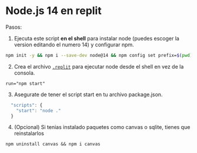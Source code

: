 # Node.js 14 en replit

Pasos:

1. Ejecuta este script **en el shell** para instalar node (puedes escoger la version editando el numero 14) y configurar npm.
```sh
npm init -y && npm i --save-dev node@14 && npm config set prefix=$(pwd)/node_modules/node && export PATH=$(pwd)/node_modules/node/bin:$PATH
```

2. Crea el archivo [`.replit`](https://docs.repl.it/repls/dot-replit) para ejecutar node desde el shell en vez de la consola.
```
run="npm start"
```

3. Asegurate de tener el script start en tu archivo package.json.
```js
  "scripts": {
    "start": "node ."
  }
```

4. (Opcional) Si tenias instalado paquetes como canvas o sqlite, tienes que reinstalarlos
```
npm uninstall canvas && npm i canvas
```